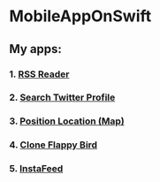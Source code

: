 # MobileAppOnSwift

## **My apps:**

### 1. [RSS Reader](https://github.com/RyabininK4/MobileAppOnSwift/tree/master/RSS%20Reader)
### 2. [Search Twitter Profile](https://github.com/RyabininK4/MobileAppOnSwift/tree/master/SearchTwitterProfile)
### 3. [Position Location (Map)](https://github.com/RyabininK4/MobileAppOnSwift/tree/master/PositionLocation_Map)
### 4. [Clone Flappy Bird](https://github.com/RyabininK4/MobileAppOnSwift/tree/master/CloneFlappyBird)
### 5. [InstaFeed](https://github.com/RyabininK4/MobileAppOnSwift/tree/master/InstaFeed)
